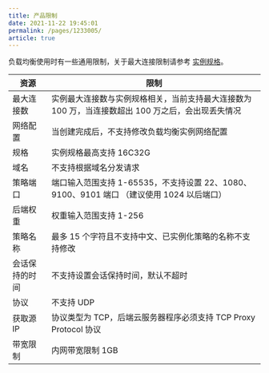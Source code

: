 ```yaml
---
title: 产品限制
date: 2021-11-22 19:45:01
permalink: /pages/1233005/
article: true
---
```




负载均衡使用时有一些通用限制，关于最大连接限制请参考 [实例规格](../02.购买指南/00.计费概述.md#实例规格费用)。

| 资源           | 限制                                                         |
| -------------- | ------------------------------------------------------------ |
| 最大连接数     | 实例最大连接数与实例规格相关，当前支持最大连接数为 100 万，当连接数超出 100 万之后，会出现丢失情况 |
| 网络配置       | 当创建完成后，不支持修改负载均衡实例网络配置               |
| 规格           | 实例规格最高支持 16C32G                                       |
| 域名           | 不支持根据域名分发请求                                       |
| 策略端口       | 端口输入范围支持 1-65535，不支持设置 22、1080、9100、9101 端口 （建议使用 1024 以后端口） |
| 后端权重       | 权重输入范围支持 1-256                                        |
| 策略名称       | 最多 15 个字符且不支持中文、已实例化策略的名称不支持修改       |
| 会话保持的时间 | 不支持设置会话保持时间，默认不超时                           |
| 协议           | 不支持 UDP                                                    |
| 获取源IP       | 协议类型为 TCP，后端云服务器程序必须支持 TCP Proxy Protocol 协议 |
| 带宽限制       | 内网带宽限制 1GB                                              |

